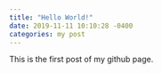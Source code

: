 ```yaml
---
title: "Hello World!"
date: 2019-11-11 10:10:28 -0400
categories: my post
---
```


This is the first post of my github page.
